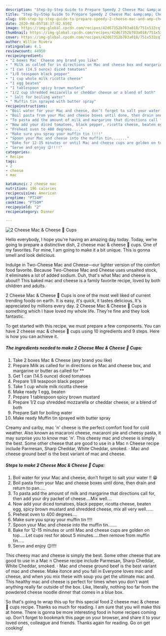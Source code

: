 ```yaml
---
description: "Step-by-Step Guide to Prepare Speedy 2 Cheese Mac &amp;amp; Cheese 🧀 Cups"
title: "Step-by-Step Guide to Prepare Speedy 2 Cheese Mac &amp;amp; Cheese 🧀 Cups"
slug: 690-step-by-step-guide-to-prepare-speedy-2-cheese-mac-and-amp-cheese-cups
date: 2020-08-05T18:37:02.650Z
image: https://img-global.cpcdn.com/recipes/42d67352b703a018/751x532cq70/2-cheese-mac-cheese-🧀-cups-recipe-main-photo.jpg
thumbnail: https://img-global.cpcdn.com/recipes/42d67352b703a018/751x532cq70/2-cheese-mac-cheese-🧀-cups-recipe-main-photo.jpg
cover: https://img-global.cpcdn.com/recipes/42d67352b703a018/751x532cq70/2-cheese-mac-cheese-🧀-cups-recipe-main-photo.jpg
author: Willie Rivera
ratingvalue: 4.1
reviewcount: 44950
recipeingredient:
- "2 boxes Mac  Cheese any brand you like"
- " Milk as called for in directions on Mac and cheese box and margarine or butter as called for "
- "1 can (14.5 ounce) diced tomatoes"
- "1/8 teaspoon black pepper"
- "1 cup whole milk ricotta cheese"
- "1 egg beaten"
- "1 tablespoon spicy brown mustard"
- "1/2 cup shredded mozzarella or cheddar cheese or a blend of both"
- " Salt for boiling water"
- " Muffin tin sprayed with butter spray"
recipeinstructions:
- "Boil water for your Mac and cheese, don’t forget to salt your water !! 😁"
- "Boil pasta from your Mac and cheese boxes until done, then drain and return to pan....."
- "To pasta add the amount of milk and margarine that directions call for, then add your dry packet of cheese....Mix well...."
- "Now add your diced tomatoes, black pepper, ricotta cheese, beaten egg, spicy brown mustard and shredded cheese, mix all very well......"
- "Preheat oven to 400 degrees...."
- "Make sure you spray your muffin tin !!!!"
- "Spoon your Mac and cheese into the muffin tin......."
- "Bake for 12-15 minutes or until Mac and cheese cups are golden on top.....Let cups rest for about 5 minutes.....then remove from muffin tin....."
- "Serve and enjoy 😉!!!!"
categories:
- Recipe
tags:
- 2
- cheese
- mac

katakunci: 2 cheese mac 
nutrition: 196 calories
recipecuisine: American
preptime: "PT24M"
cooktime: "PT50M"
recipeyield: "2"
recipecategory: Dinner

---
```



![2 Cheese Mac &amp; Cheese 🧀 Cups](https://img-global.cpcdn.com/recipes/42d67352b703a018/751x532cq70/2-cheese-mac-cheese-🧀-cups-recipe-main-photo.jpg)

Hello everybody, I hope you're having an amazing day today. Today, we're going to prepare a distinctive dish, 2 cheese mac &amp; cheese 🧀 cups. One of my favorites. For mine, I am going to make it a bit unique. This is gonna smell and look delicious.

Indulge in Two-Cheese Mac and Cheese—our lighter version of the comfort food favorite. Because Two-Cheese Mac and Cheese uses unsalted stock, it eliminates a lot of added sodium. Duh, that&#39;s what Mac and cheese is about!! This baked mac and cheese is a family favorite recipe, loved by both children and adults.

2 Cheese Mac &amp; Cheese 🧀 Cups is one of the most well liked of current trending foods on earth. It is easy, it's quick, it tastes delicious. It's appreciated by millions every day. 2 Cheese Mac &amp; Cheese 🧀 Cups is something which I have loved my whole life. They're fine and they look fantastic.


To get started with this recipe, we must prepare a few components. You can have 2 cheese mac &amp; cheese 🧀 cups using 10 ingredients and 9 steps. Here is how you can achieve it.

<!--inarticleads1-->

##### The ingredients needed to make 2 Cheese Mac &amp; Cheese 🧀 Cups:

1. Take 2 boxes Mac &amp; Cheese (any brand you like)
1. Prepare  Milk as called for in directions on Mac and cheese box, and margarine or butter as called for **
1. Get 1 can (14.5 ounce) diced tomatoes
1. Prepare 1/8 teaspoon black pepper
1. Take 1 cup whole milk ricotta cheese
1. Make ready 1 egg, beaten
1. Prepare 1 tablespoon spicy brown mustard
1. Prepare 1/2 cup shredded mozzarella or cheddar cheese, or a blend of both
1. Prepare  Salt for boiling water
1. Make ready  Muffin tin sprayed with butter spray


Creamy and carby, mac &#39;n&#39; cheese is the perfect comfort food for cold weather. Also known as macaroni cheese, macaroni pie and cheesy pasta, it may surprise you to know mac &#39;n&#39;. This cheesy mac and cheese is simply the best. Some other cheese that are good to use in a Mac n Cheese recipe include Parmesan, Sharp Cheddar, White Cheddar, smoked. · Mac and cheese ground beef is the best variant of mac and cheese. 

<!--inarticleads2-->

##### Steps to make 2 Cheese Mac &amp; Cheese 🧀 Cups:

1. Boil water for your Mac and cheese, don’t forget to salt your water !! 😁
1. Boil pasta from your Mac and cheese boxes until done, then drain and return to pan.....
1. To pasta add the amount of milk and margarine that directions call for, then add your dry packet of cheese....Mix well....
1. Now add your diced tomatoes, black pepper, ricotta cheese, beaten egg, spicy brown mustard and shredded cheese, mix all very well......
1. Preheat oven to 400 degrees....
1. Make sure you spray your muffin tin !!!!
1. Spoon your Mac and cheese into the muffin tin.......
1. Bake for 12-15 minutes or until Mac and cheese cups are golden on top.....Let cups rest for about 5 minutes.....then remove from muffin tin.....
1. Serve and enjoy 😉!!!!


This cheesy mac and cheese is simply the best. Some other cheese that are good to use in a Mac n Cheese recipe include Parmesan, Sharp Cheddar, White Cheddar, smoked. · Mac and cheese ground beef is the best variant of mac and cheese. Make itonce and you fall in Everyone loves mac and cheese, and when you mix these with soup you get the ultimate mac and. This healthy mac and cheese is perfect for times when you don&#39;t want anything really far outside of the box. Like, literally, nothing too far from the powdered cheese noodle dinner that comes in a blue box. 

So that's going to wrap this up for this special food 2 cheese mac &amp; cheese 🧀 cups recipe. Thanks so much for reading. I am sure that you will make this at home. There is gonna be more interesting food in home recipes coming up. Don't forget to bookmark this page on your browser, and share it to your loved ones, colleague and friends. Thanks again for reading. Go on get cooking!
